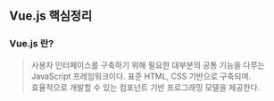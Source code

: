## Vue.js 핵심정리

### Vue.js 란?
> 사용자 인터페이스를 구축하기 위해 필요한 대부분의 공통 기능을 다루는 <br>
>  JavaScript 프레임워크이다. 표준 HTML, CSS 기반으로 구축되며. <br>
> 효율적으로 개발할 수 있는 컴포넌트 기반 프로그래밍 모델을 제공한다.
 
